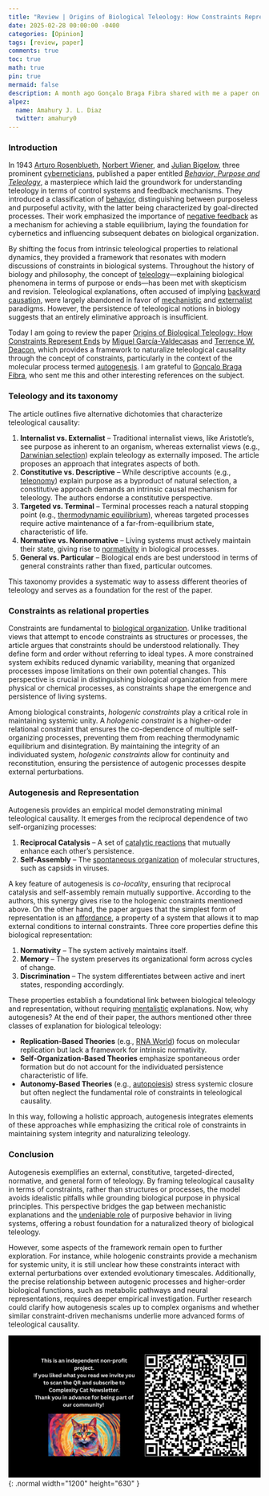 ```yaml
---
title: "Review | Origins of Biological Teleology: How Constraints Represent Ends"
date: 2025-02-28 00:00:00 -0400
categories: [Opinion]
tags: [review, paper]
comments: true
toc: true 
math: true
pin: true
mermaid: false
description: A month ago Gonçalo Braga Fibra shared with me a paper on the naturalization of teleology, a concept that historically has unleashed thousands of philosophical discussions. Today I will review that paper, emphasizing its virtues and shortcomings.
alpez:
  name: Amahury J. L. Diaz
  twitter: amahury0
---
```

### Introduction
In 1943 [Arturo Rosenblueth](https://en.wikipedia.org/wiki/Arturo_Rosenblueth), [Norbert Wiener](https://en.wikipedia.org/wiki/Norbert_Wiener), and [Julian Bigelow](https://en.wikipedia.org/wiki/Julian_Bigelow), three prominent [cyberneticians](https://en.wikipedia.org/wiki/Cybernetics), published a paper entitled _[Behavior, Purpose and Teleology](https://www.cambridge.org/core/journals/philosophy-of-science/article/abs/behavior-purpose-and-teleology/73ACBBEC616CE78767088694F357D57B)_, a masterpiece which laid the groundwork for understanding teleology in terms of control systems and feedback mechanisms. They introduced a classification of [behavior](https://en.wikipedia.org/wiki/Behavior), distinguishing between purposeless and purposeful activity, with the latter being characterized by goal-directed processes. Their work emphasized the importance of [negative feedback](https://en.wikipedia.org/wiki/Negative_feedback) as a mechanism for achieving a stable equilibrium, laying the foundation for cybernetics and influencing subsequent debates on biological organization.

By shifting the focus from intrinsic teleological properties to relational dynamics, they provided a framework that resonates with modern discussions of constraints in biological systems. Throughout the history of biology and philosophy, the concept of [teleology](https://en.wikipedia.org/wiki/Teleology)—explaining biological phenomena in terms of purpose or ends—has been met with skepticism and revision. Teleological explanations, often accused of implying [backward causation](https://en.wikipedia.org/wiki/Retrocausality), were largely abandoned in favor of [mechanistic](https://en.wikipedia.org/wiki/Mechanism_(philosophy)) and [externalist](https://en.wikipedia.org/wiki/Externalism) paradigms. However, the persistence of teleological notions in biology suggests that an entirely eliminative approach is insufficient.

Today I am going to review the paper [Origins of Biological Teleology: How Constraints Represent Ends](https://link.springer.com/article/10.1007/s11229-024-04705-w) by [Miguel García-Valdecasas](https://philpeople.org/profiles/miguel-garcia-valdecasas) and [Terrence W. Deacon](https://anthropology.berkeley.edu/terrence-w-deacon), which provides a framework to naturalize teleological causality through the concept of constraints, particularly in the context of the molecular process termed [autogenesis](https://en.wikipedia.org/wiki/Autogenesis). I am grateful to [Gonçalo Braga Fibra](https://gbragafibra.github.io/), who sent me this and other interesting references on the subject. 

### Teleology and its taxonomy 
The article outlines five alternative dichotomies that characterize teleological causality:
1. **Internalist vs. Externalist** – Traditional internalist views, like Aristotle’s, see purpose as inherent to an organism, whereas externalist views (e.g., [Darwinian selection](https://en.wikipedia.org/wiki/Natural_selection)) explain teleology as externally imposed. The article proposes an approach that integrates aspects of both.
2. **Constitutive vs. Descriptive** – While descriptive accounts (e.g., [teleonomy](https://en.wikipedia.org/wiki/Teleonomy)) explain purpose as a byproduct of natural selection, a constitutive approach demands an intrinsic causal mechanism for teleology. The authors endorse a constitutive perspective.
3. **Targeted vs. Terminal** – Terminal processes reach a natural stopping point (e.g., [thermodynamic equilibrium](https://en.wikipedia.org/wiki/Thermodynamic_equilibrium)), whereas targeted processes require active maintenance of a far-from-equilibrium state, characteristic of life.
4. **Normative vs. Nonnormative** – Living systems must actively maintain their state, giving rise to [normativity](https://royalsocietypublishing.org/doi/10.1098/rstb.2023.0286) in biological processes.
5. **General vs. Particular** – Biological ends are best understood in terms of general constraints rather than fixed, particular outcomes.

This taxonomy provides a systematic way to assess different theories of teleology and serves as a foundation for the rest of the paper.

### Constraints as relational properties 
Constraints are fundamental to [biological organization](https://montevil.org/publications/articles/2015-mm-organisation-closure-constraints/). Unlike traditional views that attempt to encode constraints as structures or processes, the article argues that constraints should be understood relationally. They define form and order without referring to ideal types. A more constrained system exhibits reduced dynamic variability, meaning that organized processes impose limitations on their own potential changes. This perspective is crucial in distinguishing biological organization from mere physical or chemical processes, as constraints shape the emergence and persistence of living systems.

Among biological constraints, _hologenic constraints_ play a critical role in maintaining systemic unity. A _hologenic constraint_ is a higher-order relational constraint that ensures the co-dependence of multiple self-organizing processes, preventing them from reaching thermodynamic equilibrium and disintegration. By maintaining the integrity of an individuated system, _hologenic constraints_ allow for continuity and reconstitution, ensuring the persistence of autogenic processes despite external perturbations.

### Autogenesis and Representation
Autogenesis provides an empirical model demonstrating minimal teleological causality. It emerges from the reciprocal dependence of two self-organizing processes:
1. **Reciprocal Catalysis** – A set of [catalytic reactions](https://en.wikipedia.org/wiki/Autocatalytic_set) that mutually enhance each other’s persistence.
2. **Self-Assembly** – The [spontaneous organization](https://en.wikipedia.org/wiki/Spontaneous_order) of molecular structures, such as capsids in viruses.

A key feature of autogenesis is _co-locality_, ensuring that reciprocal catalysis and self-assembly remain mutually supportive. According to the authors, this synergy gives rise to the hologenic constraints mentioned above. On the other hand, the paper argues that the simplest form of representation is an [affordance](https://en.wikipedia.org/wiki/Affordance), a property of a system that allows it to map external conditions to internal constraints. Three core properties define this biological representation:
1. **Normativity** – The system actively maintains itself.
2. **Memory** – The system preserves its organizational form across cycles of change.
3. **Discrimination** – The system differentiates between active and inert states, responding accordingly.

These properties establish a foundational link between biological teleology and representation, without requiring [mentalistic](https://en.wikipedia.org/wiki/Mentalism_(psychology)) explanations. Now, why autogenesis? At the end of their paper, the authors mentioned other three classes of explanation for biological teleology:
- **Replication-Based Theories** (e.g., [RNA World](https://en.wikipedia.org/wiki/RNA_world)) focus on molecular replication but lack a framework for intrinsic normativity.
- **Self-Organization-Based Theories** emphasize spontaneous order formation but do not account for the individuated persistence characteristic of life.
- **Autonomy-Based Theories** (e.g., [autopoiesis](https://en.wikipedia.org/wiki/Autopoiesis)) stress systemic closure but often neglect the fundamental role of constraints in teleological causality.

In this way, following a holistic approach, autogenesis integrates elements of these approaches while emphasizing the critical role of constraints in maintaining system integrity and naturalizing teleology. 

### Conclusion
Autogenesis exemplifies an external, constitutive, targeted-directed, normative, and general form of teleology. By framing teleological causality in terms of constraints, rather than structures or processes, the model avoids idealistic pitfalls while grounding biological purpose in physical principles. This perspective bridges the gap between mechanistic explanations and the [undeniable role](https://link.springer.com/article/10.1007/s13752-024-00471-7) of purposive behavior in living systems, offering a robust foundation for a naturalized theory of biological teleology.

However, some aspects of the framework remain open to further exploration. For instance, while hologenic constraints provide a mechanism for systemic unity, it is still unclear how these constraints interact with external perturbations over extended evolutionary timescales. Additionally, the precise relationship between autogenic processes and higher-order biological functions, such as metabolic pathways and neural representations, requires deeper empirical investigation. Further research could clarify how autogenesis scales up to complex organisms and whether similar constraint-driven mechanisms underlie more advanced forms of teleological causality.

![Desktop View](/assets/img/fix/complexity-cat-newsletter.png){: .normal width="1200" height="630" }
